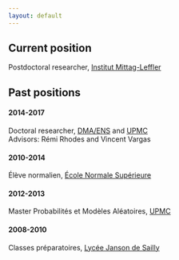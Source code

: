 ```yaml
---
layout: default
---
```


## Current position

Postdoctoral researcher, [Institut Mittag-Leffler](http://www.mittag-leffler.se)


## Past positions

#### 2014-2017
Doctoral researcher, [DMA/ENS](http://www.math.ens.fr) and [UPMC](http://www.upmc.fr)  
Advisors: Rémi Rhodes and Vincent Vargas

#### 2010-2014
Élève normalien, [École Normale Supérieure](http://www.ens.fr)

#### 2012-2013
Master Probabilités et Modèles Aléatoires, [UPMC](http://www.upmc.fr)

#### 2008-2010
Classes préparatoires, [Lycée Janson de Sailly](http://www.janson-de-sailly.fr)
